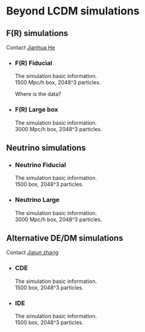 # Beyond LCDM simulations

## F(R) simulations

Contact [Jianhua He](hejianhua@nju.edu.cn)

- ### F(R) Fiducial

    The simulation basic information.  
    1500 Mpc/h box, 2048^3 particles.

    Where is the data?

- ### F(R) Large box

  The simulation basic information.  
  3000 Mpc/h box, 2048^3 particles.

## Neutrino simulations

- ### Neutrino Fiducial

  The simulation basic information.  
  1500 box, 2048^3 particles.

- ### Neutrino Large

  The simulation basic information.  
  3000 Mpc/h box, 2048^3 particles.



## Alternative DE/DM simulations

  Contact [Jiajun zhang](jjzhang@shao.ac.cn)

- ### CDE

  The simulation basic information.  
  1500 box, 2048^3 particles.

- ### IDE

  The simulation basic information.  
  1500 box, 2048^3 particles.
